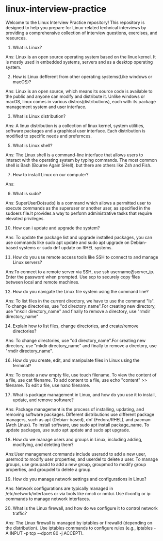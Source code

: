 # linux-interview-practice
Welcome to the Linux Interview Practice repository! This repository is designed to help you prepare for Linux-related technical interviews by providing a comprehensive collection of interview questions, exercises, and resources.

1. What is Linux?

Ans: Linux is an open source operating system based on the linux kernel. It is mostly used in embedded systems, servers and as a desktop operating system.

2. How is Linux defferent from other operating systems(Like windows or macOS)?

Ans: Linux is an open source, which means its source code is available to the public and anyone can modify and distribute it. Unlike windows or macOS, linux comes in various distros(distributions), each with its package management system and user interface.

3. What is Linux distribution?

Ans: A linux distribution is a collection of linux kernel, system utilities, software packages and a graphical user interface. Each distribution is modified to specific needs and prefernces.

5. What is Linux shell?

Ans: The Linux shell is a command-line interface that allows users to interact with the operating system by typing commands. The most common shell is Bash (Bourne Again SHell), but there are others like Zsh and Fish.

7. How to install Linux on our computer?
  
Ans: 

9. What is sudo?

Ans: SuperUserDo(sudo) is a command which allows a permitted user to execute commands as the superuser or another user, as specified in the sudoers file.It provides a way to perform administrative tasks that require elevated privileges.

10. How can i update and upgrade the system?

Ans: To update the package list and upgrade installed packages, you can use commands like sudo apt update and sudo apt upgrade on Debian-based systems or sudo dnf update on RHEL systems.

11. How do you use remote access tools like SSH to connect to and manage Linux servers?

Ans:To connect to a remote server via SSH, use ssh username@server_ip. Enter the password when prompted. Use scp to securely copy files between local and remote machines.

12. How do you navigate the Linux file system using the command line? 

Ans: To list files in the current directory, we have to use the command "ls". To change directories, use "cd directory_name".For creating new directory, use "mkdir directory_name" and finally to remove a directory, use "rmdir directory_name"

14. Explain how to list files, change directories, and create/remove directories?

Ans: To change directories, use "cd directory_name".For creating new directory, use "mkdir directory_name" and finally to remove a directory, use "rmdir directory_name".

16. How do you create, edit, and manipulate files in Linux using the terminal?

Ans: To create a new empty file, use touch filename. To view the content of a file, use cat filename. To add content to a file, use echo "content" >> filename. To edit a file, use nano filename.

17. What is package management in Linux, and how do you use it to install, update, and remove software?

Ans: Package management is the process of installing, updating, and removing software packages. Different distributions use different package managers, such as apt (Debian-based), dnf (Fedora/RHEL), and pacman (Arch Linux). To install software, use sudo apt install package_name. To update packages, use sudo apt update and sudo apt upgrade.

18. How do we manage users and groups in Linux, including adding, modifying, and deleting them?

Ans:User management commands include useradd to add a new user, usermod to modify user properties, and userdel to delete a user. To manage groups, use groupadd to add a new group, groupmod to modify group properties, and groupdel to delete a group.

19. How do you manage network settings and configurations in Linux?

Ans: Network configurations are typically managed in /etc/network/interfaces or via tools like nmcli or nmtui. Use ifconfig or ip commands to manage network interfaces.

20. What is the Linux firewall, and how do we configure it to control network traffic?

Ans: The Linux firewall is managed by iptables or firewalld (depending on the distribution). Use iptables commands to configure rules (e.g., iptables -A INPUT -p tcp --dport 80 -j ACCEPT).
